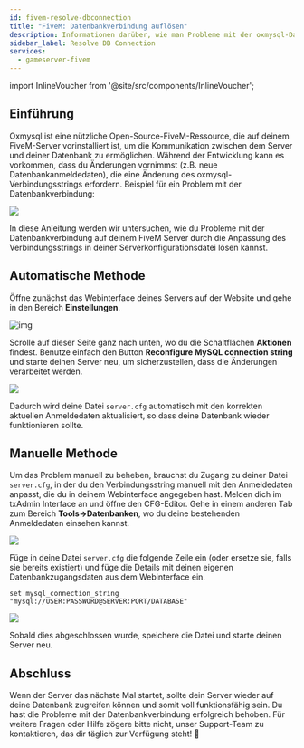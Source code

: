 ```yaml
---
id: fivem-resolve-dbconnection
title: "FiveM: Datenbankverbindung auflösen"
description: Informationen darüber, wie man Probleme mit der oxmysql-Datenbankverbindung auf einem FiveM von ZAP-Hosting behebt - ZAP-Hosting.com Dokumentation
sidebar_label: Resolve DB Connection
services:
  - gameserver-fivem
---
```


import InlineVoucher from '@site/src/components/InlineVoucher';

## Einführung

Oxmysql ist eine nützliche Open-Source-FiveM-Ressource, die auf deinem FiveM-Server vorinstalliert ist, um die Kommunikation zwischen dem Server und deiner Datenbank zu ermöglichen. Während der Entwicklung kann es vorkommen, dass du Änderungen vornimmst (z.B. neue Datenbankanmeldedaten), die eine Änderung des oxmysql-Verbindungsstrings erfordern. Beispiel für ein Problem mit der Datenbankverbindung:

![](https://screensaver01.zap-hosting.com/index.php/s/G5zACEEErfP4EHG/preview)

In diese Anleitung werden wir untersuchen, wie du Probleme mit der Datenbankverbindung auf deinem FiveM Server durch die Anpassung des Verbindungsstrings in deiner Serverkonfigurationsdatei lösen kannst.

<InlineVoucher />

## Automatische Methode

Öffne zunächst das Webinterface deines Servers auf der Website und gehe in den Bereich **Einstellungen**.

![img](https://screensaver01.zap-hosting.com/index.php/s/JDat2JBPe2ddQ4w/download)

Scrolle auf dieser Seite ganz nach unten, wo du die Schaltflächen **Aktionen** findest. Benutze einfach den Button **Reconfigure MySQL connection string** und starte deinen Server neu, um sicherzustellen, dass die Änderungen verarbeitet werden.

![](https://screensaver01.zap-hosting.com/index.php/s/eZoSBJcbCr7422K/preview)

Dadurch wird deine Datei `server.cfg` automatisch mit den korrekten aktuellen Anmeldedaten aktualisiert, so dass deine Datenbank wieder funktionieren sollte.

## Manuelle Methode

Um das Problem manuell zu beheben, brauchst du Zugang zu deiner Datei `server.cfg`, in der du den Verbindungsstring manuell mit den Anmeldedaten anpasst, die du in deinem Webinterface angegeben hast. Melden dich im txAdmin Interface an und öffne den CFG-Editor. Gehe in einem anderen Tab zum Bereich **Tools->Datenbanken**, wo du deine bestehenden Anmeldedaten einsehen kannst.

![](https://screensaver01.zap-hosting.com/index.php/s/TyBqiixBS5wd6bP/preview)

Füge in deine Datei `server.cfg` die folgende Zeile ein (oder  ersetze sie, falls sie bereits existiert) und füge die Details mit deinen eigenen Datenbankzugangsdaten aus dem Webinterface ein.

```
set mysql_connection_string "mysql://USER:PASSWORD@SERVER:PORT/DATABASE"
```

![](https://screensaver01.zap-hosting.com/index.php/s/sf9sMJoZyJttHBE/preview)

Sobald dies abgeschlossen wurde, speichere die Datei und starte deinen Server neu.



## Abschluss

Wenn der Server das nächste Mal startet, sollte dein Server wieder auf deine Datenbank zugreifen können und somit voll funktionsfähig sein. Du hast die Probleme mit der Datenbankverbindung erfolgreich behoben. Für weitere Fragen oder Hilfe zögere bitte nicht, unser Support-Team zu kontaktieren, das dir täglich zur Verfügung steht! 🙂

<InlineVoucher />
